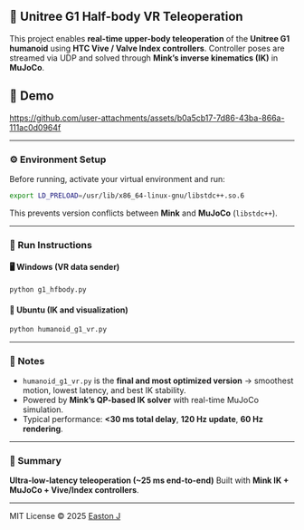 ## 🦿 Unitree G1 Half-body VR Teleoperation

This project enables **real-time upper-body teleoperation** of the **Unitree G1 humanoid**
using **HTC Vive / Valve Index controllers**.
Controller poses are streamed via UDP and solved through **Mink’s inverse kinematics (IK)** in **MuJoCo**.

## 🎥 Demo
https://github.com/user-attachments/assets/b0a5cb17-7d86-43ba-866a-111ac0d0964f

---

### ⚙️ Environment Setup

Before running, activate your virtual environment and run:

```bash
export LD_PRELOAD=/usr/lib/x86_64-linux-gnu/libstdc++.so.6
```

This prevents version conflicts between **Mink** and **MuJoCo** (`libstdc++`).

---

### 🚀 Run Instructions

#### 🖥 Windows (VR data sender)

```bash
python g1_hfbody.py
```

#### 🧠 Ubuntu (IK and visualization)

```bash
python humanoid_g1_vr.py
```

---

### 🧩 Notes

* `humanoid_g1_vr.py` is the **final and most optimized version**
  → smoothest motion, lowest latency, and best IK stability.
* Powered by **Mink’s QP-based IK solver** with real-time MuJoCo simulation.
* Typical performance: **<30 ms total delay**, **120 Hz update**, **60 Hz rendering**.

---

### 📘 Summary

**Ultra-low-latency teleoperation (~25 ms end-to-end)**
Built with **Mink IK + MuJoCo + Vive/Index controllers**.

---

MIT License © 2025 [Easton J](https://github.com/1EastonJ)
